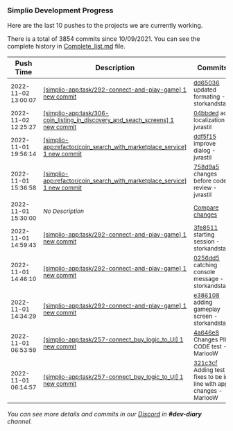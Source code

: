 
### Simplio Development Progress

Here are the last 10 pushes to the projects we are currently working.

There is a total of 3854 commits since 10/09/2021. You can see the complete history in
 [Complete_list.md](Complete_list.md) file.

| Push Time | Description | Commits |
| --- | --- | --- |
| <sub>2022-11-02 13:00:07</sub> | <sub>[[simplio-app:task/292\-connect\-and\-play\-game] 1 new commit](https://github.com/SimplioOfficial/simplio-app/commit/dd650362c5e953a188a87e319c43a5d82b29ecb2)</sub> | <sub>[dd65036](https://github.com/SimplioOfficial/simplio-app/commit/dd650362c5e953a188a87e319c43a5d82b29ecb2) updated formating - storkandstars</sub> |
| <sub>2022-11-02 12:25:27</sub> | <sub>[[simplio-app:task/306\-coin\_listing\_in\_discovery\_and\_seach\_screens] 1 new commit](https://github.com/SimplioOfficial/simplio-app/commit/04bbded2e9db6e6f1036c72a3b3dc265bad660f0)</sub> | <sub>[04bbded](https://github.com/SimplioOfficial/simplio-app/commit/04bbded2e9db6e6f1036c72a3b3dc265bad660f0) add localization - jvrastil</sub> |
| <sub>2022-11-01 19:56:14</sub> | <sub>[[simplio-app:refactor/coin\_search\_with\_marketplace\_service] 1 new commit](https://github.com/SimplioOfficial/simplio-app/commit/ddf5f15e24122a6c6a478c7792d0fe301759df38)</sub> | <sub>[ddf5f15](https://github.com/SimplioOfficial/simplio-app/commit/ddf5f15e24122a6c6a478c7792d0fe301759df38) improve dialog - jvrastil</sub> |
| <sub>2022-11-01 15:36:58</sub> | <sub>[[simplio-app:refactor/coin\_search\_with\_marketplace\_service] 1 new commit](https://github.com/SimplioOfficial/simplio-app/commit/758d9a5dfd3b3c114139013d4386410c440b72c8)</sub> | <sub>[758d9a5](https://github.com/SimplioOfficial/simplio-app/commit/758d9a5dfd3b3c114139013d4386410c440b72c8) changes before code review - jvrastil</sub> |
| <sub>2022-11-01 15:30:00</sub> | <sub>_No Description_</sub> | <sub>[Compare changes](https://github.com/SimplioOfficial/simplio-app/compare/6ff5abdf03ee...00233648c0fe)</sub> |
| <sub>2022-11-01 14:59:43</sub> | <sub>[[simplio-app:task/292\-connect\-and\-play\-game] 1 new commit](https://github.com/SimplioOfficial/simplio-app/commit/3fe85117a197975df1bb32add6ea02e91d3b8243)</sub> | <sub>[3fe8511](https://github.com/SimplioOfficial/simplio-app/commit/3fe85117a197975df1bb32add6ea02e91d3b8243) starting session - storkandstars</sub> |
| <sub>2022-11-01 14:46:10</sub> | <sub>[[simplio-app:task/292\-connect\-and\-play\-game] 1 new commit](https://github.com/SimplioOfficial/simplio-app/commit/0256dd5e55fb11bfa474c95abfde2b2490485317)</sub> | <sub>[0256dd5](https://github.com/SimplioOfficial/simplio-app/commit/0256dd5e55fb11bfa474c95abfde2b2490485317) catching console message - storkandstars</sub> |
| <sub>2022-11-01 14:34:29</sub> | <sub>[[simplio-app:task/292\-connect\-and\-play\-game] 1 new commit](https://github.com/SimplioOfficial/simplio-app/commit/e3861085f8fe362fa26871d8ca82371a93e6bafc)</sub> | <sub>[e386108](https://github.com/SimplioOfficial/simplio-app/commit/e3861085f8fe362fa26871d8ca82371a93e6bafc) adding gameplay screen - storkandstars</sub> |
| <sub>2022-11-01 06:53:59</sub> | <sub>[[simplio-app:task/257\-connect\_buy\_logic\_to\_UI] 1 new commit](https://github.com/SimplioOfficial/simplio-app/commit/4a646e85d068bbd5ba34f030bd7f90bb387e7bd5)</sub> | <sub>[4a646e8](https://github.com/SimplioOfficial/simplio-app/commit/4a646e85d068bbd5ba34f030bd7f90bb387e7bd5) Changes PIN CODE test - MariooW</sub> |
| <sub>2022-11-01 06:14:57</sub> | <sub>[[simplio-app:task/257\-connect\_buy\_logic\_to\_UI] 1 new commit](https://github.com/SimplioOfficial/simplio-app/commit/321c3cfdefb6d9ba0c3823cd3ceb8f91984f52f0)</sub> | <sub>[321c3cf](https://github.com/SimplioOfficial/simplio-app/commit/321c3cfdefb6d9ba0c3823cd3ceb8f91984f52f0) Adding test fixes to be in line with app changes - MariooW</sub> |

_You can see more details and commits in our [Discord](https://discord.gg/aKhjuwZmdP) in **#dev-diary** channel._
